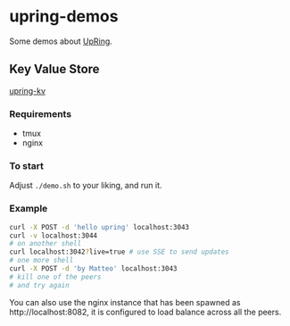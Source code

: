 # upring-demos

Some demos about [UpRing](https://github.com/mcollina/upring).

## Key Value Store

[upring-kv](https://github.com/mcollina/upring)

### Requirements

* tmux
* nginx

### To start

Adjust `./demo.sh` to your liking, and run it.

### Example

```bash
curl -X POST -d 'hello upring' localhost:3043
curl -v localhost:3044
# on another shell
curl localhost:3042?live=true # use SSE to send updates
# one more shell
curl -X POST -d 'by Matteo' localhost:3043
# kill one of the peers
# and try again
```

You can also use the nginx instance that has been spawned as
http://localhost:8082, it is configured to load balance across all
the peers.
